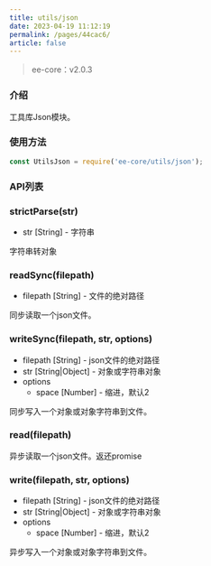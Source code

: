 ```yaml
---
title: utils/json
date: 2023-04-19 11:12:19
permalink: /pages/44cac6/
article: false
---
```


> ee-core：v2.0.3

### 介绍
工具库Json模块。

### 使用方法
```javascript
const UtilsJson = require('ee-core/utils/json');
```
### API列表
### strictParse(str)

- str [String] - 字符串

字符串转对象
### readSync(filepath)
- filepath [String] - 文件的绝对路径

同步读取一个json文件。
### writeSync(filepath, str, options)

- filepath [String] - json文件的绝对路径
- str [String|Object] - 对象或字符串对象
- options
  - space [Number] - 缩进，默认2	

同步写入一个对象或对象字符串到文件。

### read(filepath)
异步读取一个json文件。返还promise

### write(filepath, str, options)

- filepath [String] - json文件的绝对路径
- str [String|Object] - 对象或字符串对象
- options
  - space [Number] - 缩进，默认2

异步写入一个对象或对象字符串到文件。

